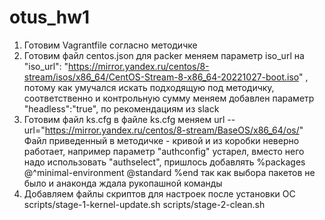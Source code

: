 # otus_hw1
1) Готовим Vagrantfile согласно методичке
2) Готовим файл centos.json для packer
    меняем параметр iso_url на "iso_url": "https://mirror.yandex.ru/centos/8-stream/isos/x86_64/CentOS-Stream-8-x86_64-20221027-boot.iso" , потому как умучался искать подходящую под методичку, соответственно и контрольную сумму меняем
    добавлен параметр "headless":"true", по рекомендациям из slack
3) Готовим файл ks.cfg
    в файле ks.cfg меняем url --url="https://mirror.yandex.ru/centos/8-stream/BaseOS/x86_64/os/"
    Файл приведенный в методичке - кривой и из коробки неверно работает, например параметр "authconfig" устарел, вместо него надо использовать "authselect", пришлось добавлять
	    %packages
	    @^minimal-environment
	    @standard
	    %end
    так как выбора пакетов не было и анаконда ждала рукопашной команды
4) Добавляем файлы скриптов для настроек после установки ОС scripts/stage-1-kernel-update.sh scripts/stage-2-clean.sh
